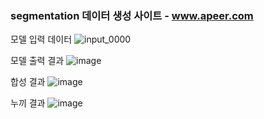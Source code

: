 ### segmentation 데이터 생성 사이트 - www.apeer.com

모델 입력 데이터
![input_0000](https://user-images.githubusercontent.com/79948405/141652597-9c59cf68-c7bb-49f6-b8cb-9df83d0c6e1b.png)

모델 출력 결과
![image](https://user-images.githubusercontent.com/79948405/141665544-eded8704-457e-4925-80ae-84d062ebdb14.png)

합성 결과
![image](https://user-images.githubusercontent.com/79948405/141664793-479da030-8064-41c2-bb0c-832d07fe22bd.png)

누끼 결과
![image](https://user-images.githubusercontent.com/79948405/141665086-c0429377-37d3-4f64-806b-1486ae97bc50.png)
